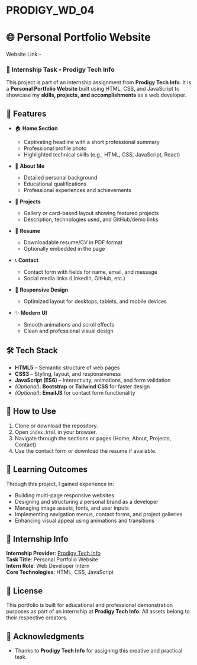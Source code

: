# PRODIGY_WD_04

# 🌐 Personal Portfolio Website
Website Link:- 

### 💼 Internship Task - Prodigy Tech Info
This project is part of an internship assignment from **Prodigy Tech Info**. It is a **Personal Portfolio Website** built using HTML, CSS, and JavaScript to showcase my **skills, projects, and accomplishments** as a web developer.



## 📌 Features
- 🏠 **Home Section**
  - Captivating headline with a short professional summary
  - Professional profile photo
  - Highlighted technical skills (e.g., HTML, CSS, JavaScript, React)

- 👤 **About Me**
  - Detailed personal background
  - Educational qualifications
  - Professional experiences and achievements

- 💼 **Projects**
  - Gallery or card-based layout showing featured projects
  - Description, technologies used, and GitHub/demo links

- 📜 **Resume**
  - Downloadable resume/CV in PDF format
  - Optionally embedded in the page

- 📞 **Contact**
  - Contact form with fields for name, email, and message
  - Social media links (LinkedIn, GitHub, etc.)

- 📱 **Responsive Design**
  - Optimized layout for desktops, tablets, and mobile devices

- ✨ **Modern UI**
  - Smooth animations and scroll effects
  - Clean and professional visual design



## 🛠️ Tech Stack
- **HTML5** – Semantic structure of web pages  
- **CSS3** – Styling, layout, and responsiveness  
- **JavaScript (ES6)** – Interactivity, animations, and form validation  
- *(Optional)*: **Bootstrap** or **Tailwind CSS** for faster design  
- *(Optional)*: **EmailJS** for contact form functionality  


## 🚀 How to Use
1. Clone or download the repository.
2. Open `index.html` in your browser.
3. Navigate through the sections or pages (Home, About, Projects, Contact).
4. Use the contact form or download the resume if available.



## 🧠 Learning Outcomes
Through this project, I gained experience in:
- Building multi-page responsive websites
- Designing and structuring a personal brand as a developer
- Managing image assets, fonts, and user inputs
- Implementing navigation menus, contact forms, and project galleries
- Enhancing visual appeal using animations and transitions



## 🏢 Internship Info
**Internship Provider**: [Prodigy Tech Info](https://prodigyinfotech.dev/)  
**Task Title**: Personal Portfolio Website  
**Intern Role**: Web Developer Intern  
**Core Technologies**: HTML, CSS, JavaScript



## 📃 License
This portfolio is built for educational and professional demonstration purposes as part of an internship at **Prodigy Tech Info**. All assets belong to their respective creators.


## 🙌 Acknowledgments
- Thanks to **Prodigy Tech Info** for assigning this creative and practical task.



